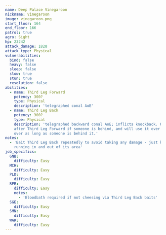 ```yaml
---
name: Deep Palace Vinegaroon
nickname: Vinegaroon
image: vinegaroon.png
start_floor: 164
end_floor: 166
patrol: true
agro: Sight
hp: 23242
attack_damage: 1828
attack_type: Physical
vulnerabilities:
  bind: false
  heavy: false
  sleep: false
  slow: true
  stun: true
  resolution: false
abilities:
  - name: Third Leg Forward
    potency: 300?
    type: Physical
    description: 'telegraphed conal AoE'
  - name: Third Leg Back
    potency: 300?
    type: Physical
    description: 'telegraphed backward conal AoE; inflicts knockback. Used
    after Third Leg Forward if someone is behind, and will use it over and
    over as long as someone is behind it.'
notes:
  - 'Bait Third Leg Back repeatedly to avoid taking any damage - just keep
    running in and out of its area'
job_specifics:
  GNB:
    difficulty: Easy
  MCH:
    difficulty: Easy
  PLD:
    difficulty: Easy
  RPR:
    difficulty: Easy
    notes:
      - 'Bloodbath required if not cheesing via Third Leg Back baits'
  SGE:
    difficulty: Easy
  SMN:
    difficulty: Easy
  WAR:
    difficulty: Easy
---
```

